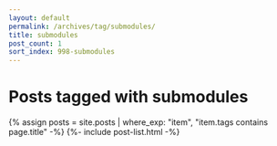 ```yaml
---
layout: default
permalink: /archives/tag/submodules/
title: submodules
post_count: 1
sort_index: 998-submodules
---
```

<h1 class="page-heading">Posts tagged with submodules</h1>
{% assign posts = site.posts | where_exp: "item", "item.tags contains page.title" -%}
{%- include post-list.html -%}
